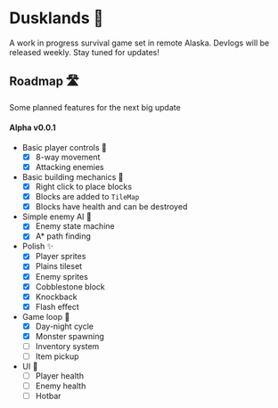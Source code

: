 # Dusklands 🌅
A work in progress survival game set in remote Alaska. Devlogs will be released weekly. Stay tuned for updates!

## Roadmap 🛣️
Some planned features for the next big update

#### Alpha v0.0.1
- Basic player controls 👾
  - [x] 8-way movement
  - [x] Attacking enemies
- Basic building mechanics 🔨
  - [x] Right click to place blocks
  - [x] Blocks are added to `TileMap`
  - [x] Blocks have health and can be destroyed
- Simple enemy AI 🤖
  - [x] Enemy state machine
  - [x] A* path finding
- Polish ✨
  - [x] Player sprites
  - [x] Plains tileset
  - [x] Enemy sprites
  - [x] Cobblestone block
  - [x] Knockback
  - [x] Flash effect
- Game loop 🔁 
  - [x] Day-night cycle
  - [x] Monster spawning
  - [ ] Inventory system
  - [ ] Item pickup
- UI 🔲
  - [ ] Player health
  - [ ] Enemy health
  - [ ] Hotbar
